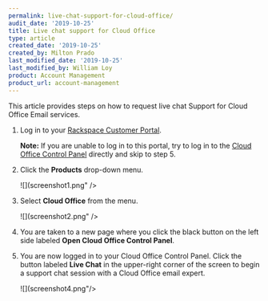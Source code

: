 ```yaml
---
permalink: live-chat-support-for-cloud-office/
audit_date: '2019-10-25'
title: Live chat support for Cloud Office
type: article
created_date: '2019-10-25'
created_by: Milton Prado
last_modified_date: '2019-10-25'
last_modified_by: William Loy
product: Account Management
product_url: account-management
---
```


This article provides steps on how to request live chat Support for Cloud Office Email services.  

1. Log in to your [Rackspace Customer Portal](https://login.rackspace.com).  

   **Note:** If you are unable to log in to this portal, try to log in to
   the [Cloud Office Control Panel](https://cp.rackspace.com) directly and skip to
   step 5.

2. Click the **Products** drop-down menu.

    ![](screenshot1.png" />

3. Select **Cloud Office** from the menu.


    ![](screenshot2.png" />

4. You are taken to a new page where you click the black button on the left side labeled
   **Open Cloud Office Control Panel**.


5. You are now logged in to your Cloud Office Control Panel. Click the button labeled
   **Live Chat** in the upper-right corner of the screen to begin a support chat session
   with a Cloud Office email expert.

    ![](screenshot4.png"/>
